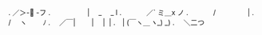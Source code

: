 .           ／＞-🌱 -フ 
.　　　　  　| 　_　 _ l
.  　　  　／` ミ＿x ノ
.　　  　 /　　　 　 |
.　　 　 /　 ヽ　　  ﾉ
.　 ／￣|　　 |　 |  |
.　| (￣ヽ＿_ヽ__) _)
.　 ＼二つ
